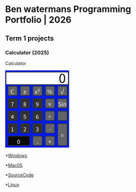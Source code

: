 # Ben watermans Programming Portfolio | 2026

## Term 1 projects

### Calculator (2025)

Calculator 

![RunningCalcualtor](https://github.com/9657232/Portfolio/blob/main/images/calc.png?raw=true)

*[Windows]()

*[Mac0S]()

*[SourceCode](https://github.com/9657232/Portfolio/tree/main/src/Calculator)

*[Linux]()
